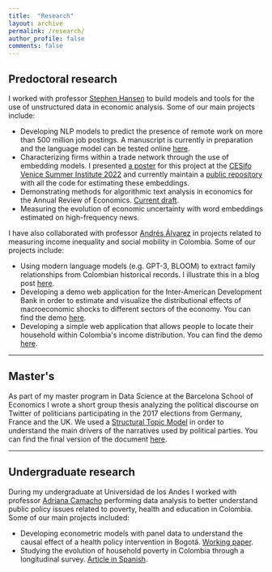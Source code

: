 ```yaml
---
title:  "Research"
layout: archive
permalink: /research/
author_profile: false
comments: false
---
```



## Predoctoral research

I worked with professor [Stephen Hansen](https://sekhansen.github.io/) to build models and tools for the use of unstructured data in economic analysis. Some of our main projects include:

- Developing NLP models to predict the presence of remote work on more than 500 million job postings. A manuscript is currently in preparation and the language model can be tested online [here](https://huggingface.co/spaces/yabramuvdi/wfh-app-v2).
- Characterizing firms within a trade network through the use of embedding models. I presented [a poster](https://yabramuvdi.github.io/files/YM_cesifo_poster.pdf) for this project at the [CESifo Venice Summer Institute 2022](https://www.cesifo.org/en/event/2022-07-01/venice-summer-institute-2022-using-novel-methods-and-data-applied-microeconomic) and currently maintain a [public repository](https://github.com/yabramuvdi/bernoulli-embeddings) with all the code for estimating these embeddings.
- Demonstrating methods for algorithmic text analysis in economics for the Annual Review of Economics. [Current draft](https://sekhansen.github.io/pdf_files/text_algos_econ.pdf).
- Measuring the evolution of economic uncertainty with word embeddings estimated on high-frequency news.

I have also collaborated with professor [Andrés Álvarez](https://economia.uniandes.edu.co/alvarez) in projects related to measuring income inequality and social mobility in Colombia. Some of our projects include:
- Using modern language models (e.g. GPT-3, BLOOM) to extract family relationships from Colombian historical records. I illustrate this in a blog post [here](https://yabramuvdi.github.io/relationships_extraction/).
- Developing a demo web application for the Inter-American Development Bank in order to estimate and visualize the distributional effects of macroeconomic shocks to different sectors of the economy. You can find the demo [here](https://obscure-tundra-95611.herokuapp.com/).
- Developing a simple web application that allows people to locate their household within Colombia's income distribution. You can find the demo [here](https://piracy-reality-whiskey-y1uf.herokuapp.com/).

------

## Master's

As part of my master program in Data Science at the Barcelona School of Economics I wrote a short group thesis analyzing the political discourse on Twitter of politicians participating in the 2017 elections from Germany, France and the UK. We used a [Structural Topic Model](https://www.structuraltopicmodel.com/) in order to understand the main drivers of the narratives used by political parties. You can find the final version of the document [here](https://yabramuvdi.github.io/files/Master_Thesis.pdf).

------

## Undergraduate research

During my undergraduate at Universidad de los Andes I worked with professor [Adriana Camacho](https://economia.uniandes.edu.co/camacho) performing data analysis to better understand public policy issues related to poverty, health and education in Colombia. Some of our main projects included:

- Developing econometric models with panel data to understand the causal effect of a health policy intervention in Bogotá. [Working paper](https://sistemas.colmex.mx/Reportes/LACEALAMES/LACEA-LAMES2019_paper_661.pdf).
- Studying the evolution of household poverty in Colombia through a longitudinal survey. [Article in Spanish](https://yabramuvdi.github.io/files/Cap5.pdf).
